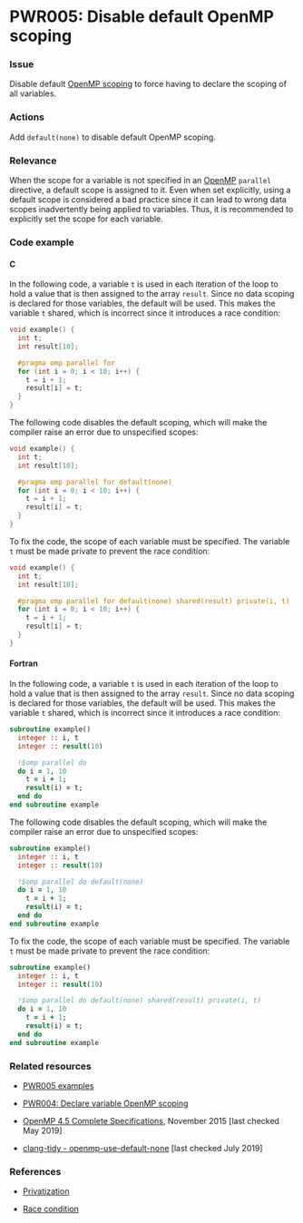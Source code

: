 # PWR005: Disable default OpenMP scoping

### Issue

Disable default
[OpenMP scoping](../../Glossary/Variable-scoping-in-the-context-of-OpenMP.md) to
force having to declare the scoping of all variables.

### Actions

Add `default(none)` to disable default OpenMP scoping.

### Relevance

When the scope for a variable is not specified in an
[OpenMP](../../Glossary/OpenMP.md) `parallel` directive, a default scope is assigned
to it. Even when set explicitly, using a default scope is considered a bad
practice since it can lead to  wrong data scopes inadvertently being applied to
variables. Thus, it is recommended to explicitly set the scope for each
variable.

### Code example

#### C

In the following code, a variable `t` is used in each iteration of the loop to
hold a value that is then assigned to the array `result`. Since no data scoping
is declared for those variables, the default will be used. This makes the
variable `t` shared, which is incorrect since it introduces a race condition:

```c
void example() {
  int t;
  int result[10];

  #pragma omp parallel for
  for (int i = 0; i < 10; i++) {
    t = i + 1;
    result[i] = t;
  }
}
```

The following code disables the default scoping, which will make the compiler
raise an error due to unspecified scopes:

```c
void example() {
  int t;
  int result[10];

  #pragma omp parallel for default(none)
  for (int i = 0; i < 10; i++) {
    t = i + 1;
    result[i] = t;
  }
}
```

To fix the code, the scope of each variable must be specified. The variable `t`
must be made private to prevent the race condition:

```c
void example() {
  int t;
  int result[10];

  #pragma omp parallel for default(none) shared(result) private(i, t)
  for (int i = 0; i < 10; i++) {
    t = i + 1;
    result[i] = t;
  }
}
```

#### Fortran

In the following code, a variable `t` is used in each iteration of the loop to
hold a value that is then assigned to the array `result`. Since no data scoping
is declared for those variables, the default will be used. This makes the
variable `t` shared, which is incorrect since it introduces a race condition:

```f90
subroutine example()
  integer :: i, t
  integer :: result(10)

  !$omp parallel do
  do i = 1, 10
    t = i + 1;
    result(i) = t;
  end do
end subroutine example
```

The following code disables the default scoping, which will make the compiler
raise an error due to unspecified scopes:

```f90
subroutine example()
  integer :: i, t
  integer :: result(10)

  !$omp parallel do default(none)
  do i = 1, 10
    t = i + 1;
    result(i) = t;
  end do
end subroutine example
```

To fix the code, the scope of each variable must be specified. The variable `t`
must be made private to prevent the race condition:

```f90
subroutine example()
  integer :: i, t
  integer :: result(10)

  !$omp parallel do default(none) shared(result) private(i, t)
  do i = 1, 10
    t = i + 1;
    result(i) = t;
  end do
end subroutine example
```

### Related resources

* [PWR005 examples](../PWR005)

* [PWR004: Declare variable OpenMP scoping](../PWR004/README.md)

* [OpenMP 4.5 Complete Specifications](https://www.openmp.org/wp-content/uploads/openmp-4.5.pdf),
November 2015 [last checked May 2019]

* [clang-tidy - openmp-use-default-none](https://clang.llvm.org/extra/clang-tidy/checks/openmp-use-default-none.html)
[last checked July 2019]

### References

* [Privatization](https://en.wikipedia.org/wiki/Privatization_(computer_programming))

* [Race condition](https://en.wikipedia.org/wiki/Race_condition)
